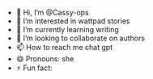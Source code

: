 - 👋 Hi, I’m @Cassy-ops
- 👀 I’m interested in wattpad stories 
- 🌱 I’m currently learning writing
- 💞️ I’m looking to collaborate on authors
- 📫 How to reach me chat gpt
- 😄 Pronouns: she
- ⚡ Fun fact: 

<!---
Cassy-ops/Cassy-ops is a ✨ special ✨ repository because its `README.md` (this file) appears on your GitHub profile.
You can click the Preview link to take a look at your changes.
--->
